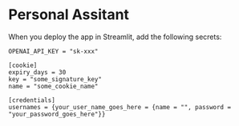 # Personal Assitant

When you deploy the app in Streamlit, add the following secrets:


```
OPENAI_API_KEY = "sk-xxx"

[cookie]
expiry_days = 30
key = "some_signature_key"
name = "some_cookie_name"

[credentials]
usernames = {your_user_name_goes_here = {name = "", password = "your_password_goes_here"}}
```
